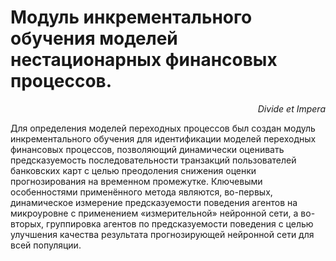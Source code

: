 # Модуль инкрементального обучения моделей нестационарных финансовых процессов. 
<p align=right><i>Divide et Impera</i></p>
Для определения моделей переходных процессов был создан модуль инкрементального обучения для идентификации моделей переходных финансовых процессов, позволяющий динамически оценивать предсказуемость последовательности транзакций пользователей банковских карт с целью преодоления снижения оценки прогнозирования на временном промежутке. Ключевыми особенностями применённого метода являются, во-первых, динамическое измерение предсказуемости поведения агентов на микроуровне с применением «измерительной» нейронной сети, а во-вторых, группировка агентов по предсказуемости поведения с целью улучшения качества результата прогнозирующей нейронной сети для всей популяции.
